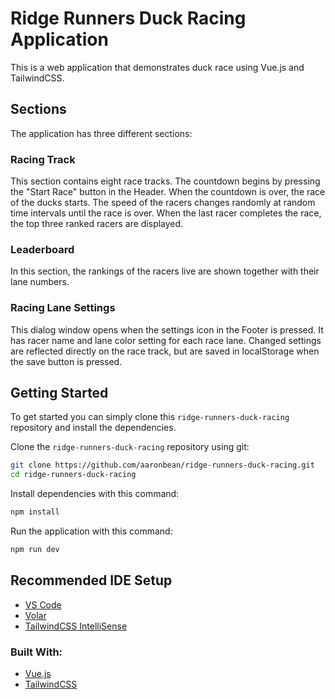 # Ridge Runners Duck Racing Application

This is a web application that demonstrates duck race using Vue.js and TailwindCSS.

## Sections

The application has three different sections:

### Racing Track

This section contains eight race tracks. The countdown begins by pressing the "Start Race" button in the Header. When the countdown is over, the race of the ducks starts. The speed of the racers changes randomly at random time intervals until the race is over. When the last racer completes the race, the top three ranked racers are displayed.

### Leaderboard

In this section, the rankings of the racers live are shown together with their lane numbers.

### Racing Lane Settings

This dialog window opens when the settings icon in the Footer is pressed. It has racer name and lane color setting for each race lane. Changed settings are reflected directly on the race track, but are saved in localStorage when the save button is pressed.

## Getting Started

To get started you can simply clone this `ridge-runners-duck-racing` repository and install the dependencies.

Clone the `ridge-runners-duck-racing` repository using git:

```bash
git clone https://github.com/aaronbean/ridge-runners-duck-racing.git
cd ridge-runners-duck-racing
```

Install dependencies with this command:

```bash
npm install
```

Run the application with this command:

```bash
npm run dev
```

## Recommended IDE Setup

- [VS Code](https://code.visualstudio.com/)
- [Volar](https://marketplace.visualstudio.com/items?itemName=Vue.volar)
- [TailwindCSS IntelliSense](https://marketplace.visualstudio.com/items?itemName=bradlc.vscode-tailwindcss)

### Built With:

- [Vue.js](https://vuejs.org/)
- [TailwindCSS](https://tailwindcss.com/)
